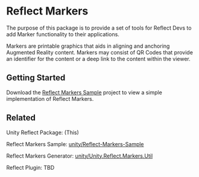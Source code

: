 # Reflect Markers

The purpose of this package is to provide a set of tools for Reflect Devs to add Marker functionality to their applications.

Markers are printable graphics that aids in aligning and anchoring Augmented Reality content. Markers may consist of QR Codes that provide an identifier for the content or a deep link to the content within the viewer.

## Getting Started

Download the [Reflect Markers Sample](https://github.cds.internal.unity3d.com/unity/Reflect-Markers-Sample) project to view a simple implementation of Reflect Markers.

## Related

Unity Reflect Package: (This)

Reflect Markers Sample: [unity/Reflect-Markers-Sample](https://github.cds.internal.unity3d.com/unity/Reflect-Markers-Sample)

Reflect Markers Generator: [unity/Unity.Reflect.Markers.Util](https://github.cds.internal.unity3d.com/unity/Unity.Reflect.Markers.Util)

Reflect Plugin: TBD



